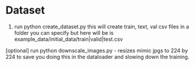 # Dataset

1. run python create_dataset.py
this will create train, text, val csv files in a folder you can specify but here will be is example_data/initial_data/train|valid|test.csv

[optional] run python downscale_images.py - resizes mimic jpgs to 224 by 224 to save you doing this in the dataloader and slowing down the training.

